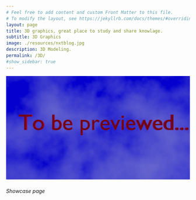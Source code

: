 ```yaml
---
# Feel free to add content and custom Front Matter to this file.
# To modify the layout, see https://jekyllrb.com/docs/themes/#overriding-theme-defaults
layout: page 
title: 3D graphics, great place to study and share knowlage.
subtitle: 3D Graphics
image: ./resources/nxtblog.jpg
description: 3D Modeling.
permalink: /3D/
#show_sidebar: true
---
```


![To be previewed](/img/tbp.jpg)
###### Showcase page

